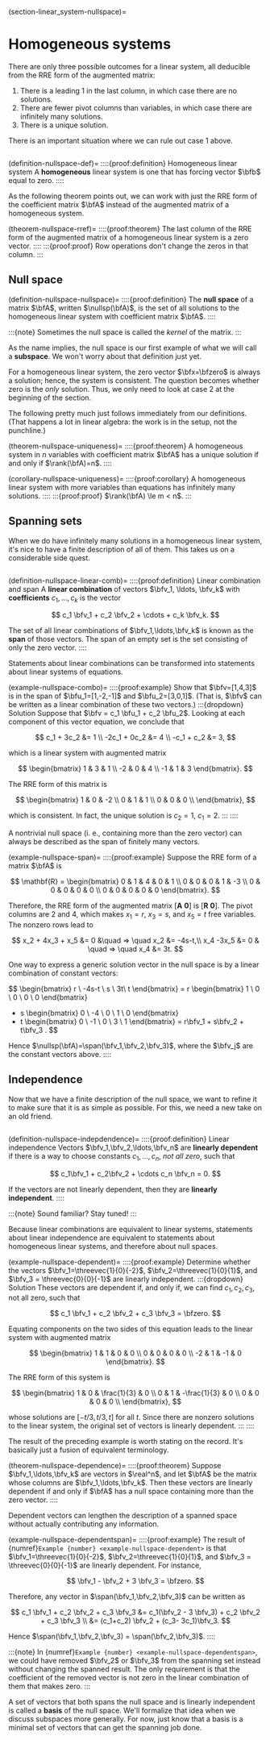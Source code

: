 
(section-linear_system-nullspace)=
# Homogeneous systems

There are only three possible outcomes for a linear system, all deducible from the RRE form of the augmented matrix:

1. There is a leading 1 in the last column, in which case there are no solutions.
2. There are fewer pivot columns than variables, in which case there are infinitely many solutions.
3. There is a unique solution.

There is an important situation where we can rule out case 1 above.

```{index} ! homogeneous; linear system
```

(definition-nullspace-def)=
::::{proof:definition} Homogeneous linear system
A **homogeneous** linear system is one that has forcing vector $\bfb$ equal to zero.
::::

As the following theorem points out, we can work with just the RRE form of the coefficient matrix $\bfA$ instead of the augmented matrix of a homogeneous system.

(theorem-nullspace-rref)=
::::{proof:theorem}
The last column of the RRE form of the augmented matrix of a homogeneous linear system is a zero vector.
::::
:::{proof:proof}
Row operations don't change the zeros in that column.
:::

## Null space

(definition-nullspace-nullspace)=
::::{proof:definition}
The **null space** of a matrix $\bfA$, written $\nullsp(\bfA)$, is the set of all solutions to the homogeneous linear system with coefficient matrix $\bfA$.
::::

:::{note}
Sometimes the null space is called the *kernel* of the matrix.
:::

As the name implies, the null space is our first example of what we will call a **subspace**. We won't worry about that definition just yet.

For a homogeneous linear system, the zero vector $\bfx=\bfzero$ is always a solution; hence, the system is consistent. The question becomes whether zero is the *only* solution. Thus, we only need to look at case 2 at the beginning of the section.

The following pretty much just follows immediately from our definitions. (That happens a lot in linear algebra: the work is in the setup, not the punchline.)

(theorem-nullspace-uniqueness)=
::::{proof:theorem}
A homogeneous system in $n$ variables with coefficient matrix $\bfA$ has a unique solution if and only if $\rank(\bfA)=n$.
::::

(corollary-nullspace-uniqueness)=
::::{proof:corollary}
A homogeneous linear system with more variables than equations has infinitely many solutions.
::::
:::{proof:proof}
$\rank(\bfA) \le m < n$.
:::

## Spanning sets

When we do have infinitely many solutions in a homogeneous linear system, it's nice to have a finite description of all of them. This takes us on a considerable side quest.

```{index} ! linear combinations, ! span
```

(definition-nullspace-linear-comb)=
::::{proof:definition} Linear combination and span
A **linear combination** of vectors $\bfv_1, \ldots, \bfv_k$ with **coefficients** $c_1,\ldots,c_k$ is the vector

$$
c_1 \bfv_1 + c_2 \bfv_2 + \cdots + c_k \bfv_k.
$$

The set of all linear combinations of $\bfv_1,\ldots,\bfv_k$ is known as the **span** of those vectors. The span of an empty set is the set consisting of only the zero vector.
::::

Statements about linear combinations can be transformed into statements about linear systems of equations.

(example-nullspace-combo)=
::::{proof:example}
Show that $\bfv=[1,4,3]$ is in the span of $\bfu_1=[1,-2,-1]$ and $\bfu_2=[3,0,1]$. (That is, $\bfv$ can be written as a linear combination of these two vectors.)
:::{dropdown} Solution
Suppose that $\bfv = c_1 \bfu_1 + c_2 \bfu_2$. Looking at each component of this vector equation, we conclude that

$$
  c_1 + 3c_2 &= 1 \\
  -2c_1 + 0c_2 &= 4 \\
  -c_1 + c_2 &= 3,
$$

which is a linear system with augmented matrix

$$
\begin{bmatrix}
  1 & 3 & 1 \\ -2 & 0 & 4 \\ -1 & 1 & 3
\end{bmatrix}.
$$

The RRE form of this matrix is

$$
\begin{bmatrix}
 1 & 0 & -2 \\
 0 & 1 & 1 \\
 0 & 0 & 0 \\
\end{bmatrix},
$$

which is consistent. In fact, the unique solution is $c_2=1$, $c_1=2$.
:::
::::


A nontrivial null space (i. e., containing more than the zero vector) can always be described as the span of finitely many vectors.

(example-nullspace-span)=
::::{proof:example}
Suppose the RRE form of a matrix $\bfA$ is

$$
\mathbf{R} = 
\begin{bmatrix}
0 & 1 & 4 & 0 & 1 \\
0 & 0 & 0  & 1 & -3 \\
0 & 0 & 0  & 0 & 0  \\
0 & 0 & 0  & 0 & 0
\end{bmatrix}.
$$

Therefore, the RRE form of the augmented matrix $[\mathbf{A}\: \boldsymbol{0}]$ is $[\mathbf{R}\: \boldsymbol{0}]$. The pivot columns are 2 and 4, which makes $x_1=r$, $x_3=s$, and $x_5=t$ free variables. The nonzero rows lead to

$$
x_2 + 4x_3 + x_5 &= 0 &\quad ⇒ \quad x_2 &= -4s-t,\\
x_4 -3x_5 &= 0 & \quad ⇒ \quad x_4 &= 3t.
$$

One way to express a generic solution vector in the null space is by a linear combination of constant vectors:

$$
\begin{bmatrix}
  r \\ -4s-t \\ s \\ 3t\\ t
\end{bmatrix}
= r \begin{bmatrix}
  1 \\ 0 \\ 0 \\ 0 \\ 0
\end{bmatrix}
+ s \begin{bmatrix}
  0 \\ -4 \\ 0 \\ 1 \\ 0
\end{bmatrix}
+ t \begin{bmatrix}
  0 \\ -1 \\ 0 \\ 3 \\ 1
\end{bmatrix} = r\bfv_1 + s\bfv_2 + t\bfv_3 .
$$

Hence $\nullsp(\bfA)=\span(\bfv_1,\bfv_2,\bfv_3)$, where the $\bfv_j$ are the constant vectors above.
::::

## Independence

Now that we have a finite description of the null space, we want to refine it to make sure that it is as simple as possible. For this, we need a new take on an old friend.

```{index} ! linear independence; of vectors
```

(definition-nullspace-indepdendence)=
::::{proof:definition} Linear independence
Vectors $\bfv_1,\bfv_2,\ldots,\bfv_n$ are **linearly dependent** if there is a way to choose constants $c_1,\ldots,c_n$, *not all zero*, such that

$$
c_1\bfv_1 + c_2\bfv_2 + \cdots c_n \bfv_n = 0.
$$

If the vectors are not linearly dependent, then they are **linearly independent**.
::::

:::{note}
Sound familiar? Stay tuned!
:::

Because linear combinations are equivalent to linear systems, statements about linear independence are equivalent to statements about homogeneous linear systems, and therefore about null spaces.

(example-nullspace-dependent)=
::::{proof:example}
Determine whether the vectors $\bfv_1=\threevec{1}{0}{-2}$, $\bfv_2=\threevec{1}{0}{1}$, and $\bfv_3 = \threevec{0}{0}{-1}$ are linearly independent.
:::{dropdown} Solution
These vectors are dependent if, and only if, we can find $c_1,c_2,c_3$, not all zero, such that

$$
c_1 \bfv_1 + c_2 \bfv_2 + c_3 \bfv_3 = \bfzero.
$$

Equating components on the two sides of this equation leads to the linear system with augmented matrix

$$
\begin{bmatrix}
  1 & 1 & 0 & 0 \\ 0 & 0 & 0 & 0 \\ -2 & 1 & -1 & 0
\end{bmatrix}.
$$

The RRE form of this system is

$$
\begin{bmatrix}
 1 & 0 & \frac{1}{3} & 0 \\
 0 & 1 & -\frac{1}{3} & 0 \\
 0 & 0 & 0 & 0 \\
\end{bmatrix},
$$

whose solutions are $[-t/3,t/3,t]$ for all $t$. Since there are nonzero solutions to the linear system, the original set of vectors is linearly dependent.
:::
::::

The result of the preceding example is worth stating on the record. It's basically just a fusion of equivalent terminology.

(theorem-nullspace-dependence)=
::::{proof:theorem}
Suppose $\bfv_1,\ldots,\bfv_k$ are vectors in $\real^n$, and let $\bfA$ be the matrix whose columns are $\bfv_1,\ldots,\bfv_k$. Then these vectors are linearly dependent if and only if $\bfA$ has a null space containing more than the zero vector.
::::

Dependent vectors can lengthen the description of a spanned space without actually contributing any information.

(example-nullspace-dependentspan)=
::::{proof:example}
The result of {numref}`Example {number} <example-nullspace-dependent>` is that $\bfv_1=\threevec{1}{0}{-2}$, $\bfv_2=\threevec{1}{0}{1}$, and $\bfv_3 = \threevec{0}{0}{-1}$ are linearly dependent. For instance,

$$
\bfv_1 - \bfv_2 + 3 \bfv_3 = \bfzero.
$$

Therefore, any vector in $\span(\bfv_1,\bfv_2,\bfv_3)$ can be written as

$$
c_1 \bfv_1 + c_2 \bfv_2 + c_3 \bfv_3 &= c_1(\bfv_2 - 3 \bfv_3) + c_2 \bfv_2 + c_3 \bfv_3 \\
&= (c_1+c_2) \bfv_2 + (c_3- 3c_1)\bfv_3.
$$

Hence $\span(\bfv_1,\bfv_2,\bfv_3) = \span(\bfv_2,\bfv_3)$.
::::

:::{note}
In {numref}`Example {number} <example-nullspace-dependentspan>`, we could have removed $\bfv_2$ or $\bfv_3$ from the spanning set instead without changing the spanned result. The only requirement is that the coefficient of the removed vector is not zero in the linear combination of them that makes zero.
:::

A set of vectors that both spans the null space and is linearly independent is called a **basis** of the null space. We'll formalize that idea when we discuss subspaces more generally. For now, just know that a basis is a minimal set of vectors that can get the spanning job done.
